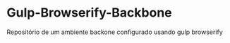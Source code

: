 Gulp-Browserify-Backbone
========================

Repositório de um ambiente backone configurado usando gulp browserify
